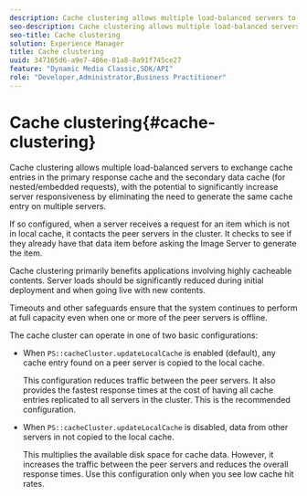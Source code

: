 ```yaml
---
description: Cache clustering allows multiple load-balanced servers to exchange cache entries in the primary response cache and the secondary data cache (for nested/embedded requests), with the potential to significantly increase server responsiveness by eliminating the need to generate the same cache entry on multiple servers.
seo-description: Cache clustering allows multiple load-balanced servers to exchange cache entries in the primary response cache and the secondary data cache (for nested/embedded requests), with the potential to significantly increase server responsiveness by eliminating the need to generate the same cache entry on multiple servers.
seo-title: Cache clustering
solution: Experience Manager
title: Cache clustering
uuid: 347165d6-a9e7-406e-81a8-8a91f745ce27
feature: "Dynamic Media Classic,SDK/API"
role: "Developer,Administrator,Business Practitioner"
---
```


# Cache clustering{#cache-clustering}

Cache clustering allows multiple load-balanced servers to exchange cache entries in the primary response cache and the secondary data cache (for nested/embedded requests), with the potential to significantly increase server responsiveness by eliminating the need to generate the same cache entry on multiple servers.

If so configured, when a server receives a request for an item which is not in local cache, it contacts the peer servers in the cluster. It checks to see if they already have that data item before asking the Image Server to generate the item.

Cache clustering primarily benefits applications involving highly cacheable contents. Server loads should be significantly reduced during initial deployment and when going live with new contents.

Timeouts and other safeguards ensure that the system continues to perform at full capacity even when one or more of the peer servers is offline.

The cache cluster can operate in one of two basic configurations:

* When `PS::cacheCluster.updateLocalCache` is enabled (default), any cache entry found on a peer server is copied to the local cache.

  This configuration reduces traffic between the peer servers. It also provides the fastest response times at the cost of having all cache entries replicated to all servers in the cluster. This is the recommended configuration. 

* When `PS::cacheCluster.updateLocalCache` is disabled, data from other servers in not copied to the local cache.

  This multiplies the available disk space for cache data. However, it increases the traffic between the peer servers and reduces the overall response times. Use this configuration only when you see low cache hit rates.

